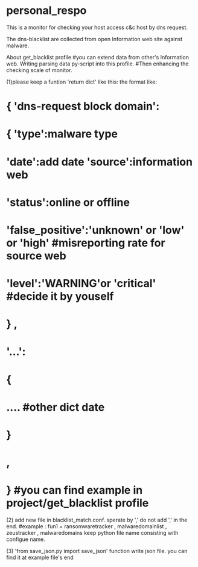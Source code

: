 # personal_respo
This is a monitor for checking your host access c&c host by dns request.

The dns-blacklist are collected from open Information web site against malware.

About get_blacklist profile 
#you can extend data from other's Information web. Writing parsing data py-script into this profile.
#Then enhancing the checking scale of monitor. 

(1)please keep a funtion 'return dict' like this: 
   the format like: 
#                    { 'dns-request block domain':
#                              { 'type':malware type 
#                                'date':add date 'source':information web 
#                                'status':online or offline 
#                                'false_positive':'unknown' or 'low' or 'high' #misreporting rate for source web 
#                                'level':'WARNING'or 'critical' #decide it by youself 
#                                } , 
#                    '...':
#                              {
#                              .... #other dict date 
#                              }
#                    , 
#                    } #you can find example in project/get_blacklist profile

(2) add new file in blacklist_match.conf. sperate by ',' do not add ',' in the end. 
#example : 
fun1 = ransomwaretracker , malwaredomainlist , zeustracker , malwaredomains keep python file name consisting with configue name.

(3) 'from save_json.py import save_json' function write json file. you can find it at example file's end
